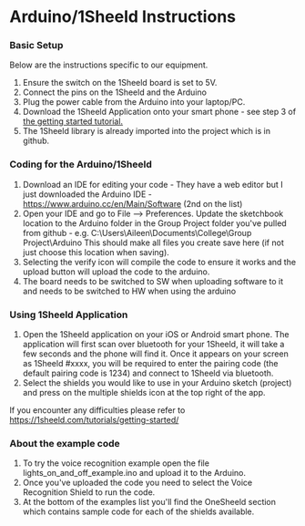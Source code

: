 # Arduino/1Sheeld Instructions
### Basic Setup
Below are the instructions specific to our equipment.
1. Ensure the switch on the 1Sheeld board is set to 5V.
1. Connect the pins on the 1Sheeld and the Arduino
1. Plug the power cable from the Arduino into your laptop/PC.
1. Download the 1Sheeld Application onto your smart phone - see step 3 of [the getting started tutorial.](https://1sheeld.com/tutorials/getting-started/)  
1. The 1Sheeld library is already imported into the project which is in github.

### Coding for the Arduino/1Sheeld
1. Download an IDE for editing your code - They have a web editor but I just downloaded the Arduino IDE - https://www.arduino.cc/en/Main/Software (2nd on the list)
1. Open your IDE and go to File --> Preferences. Update the sketchbook location to the Arduino folder in the Group Project folder you've pulled from github - e.g. C:\Users\Aileen\Documents\College\Group Project\Arduino  This should make all files you create save here (if not just choose this location when saving).
1. Selecting the verify icon will compile the code to ensure it works and the upload button will upload the code to the arduino.
1. The board needs to be switched to SW when uploading software to it and needs to be switched to HW when using the arduino

### Using 1Sheeld Application
1. Open the 1Sheeld application on your iOS or Android smart phone. The application will first scan over bluetooth for your 1Sheeld, it will take a few seconds and the phone will find it. Once it appears on your screen as 1Sheeld #xxxx, you will be required to enter the pairing code (the default pairing code is 1234) and connect to 1Sheeld via bluetooth.
1. Select the shields you would like to use in your Arduino sketch (project) and press on the multiple shields icon at the top right of the app. 

If you encounter any difficulties please refer to https://1sheeld.com/tutorials/getting-started/

### About the example code
1. To try the voice recognition example open the file lights_on_and_off_example.ino and upload it to the Arduino.
1. Once you've uploaded the code you need to select the Voice Recognition Shield to run the code.
1. At the bottom of the examples list you'll find the OneSheeld section which contains sample code for each of the shields available.


